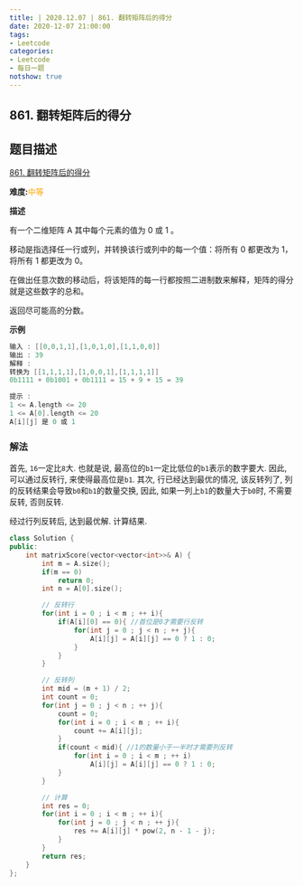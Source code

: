 ```yaml
---
title: | 2020.12.07 | 861. 翻转矩阵后的得分
date: 2020-12-07 21:00:00
tags:
- Leetcode
categories:
- Leetcode
- 每日一题
notshow: true
---
```


## 861. 翻转矩阵后的得分

## 题目描述

<a class="btn" href="https://leetcode-cn.com/problems/score-after-flipping-matrix/" title="leetcode链接">861. 翻转矩阵后的得分</a>

**难度:**<font color=orange>中等</font>

**描述**

有一个二维矩阵 A 其中每个元素的值为 0 或 1 。

移动是指选择任一行或列，并转换该行或列中的每一个值：将所有 0 都更改为 1，将所有 1 都更改为 0。

在做出任意次数的移动后，将该矩阵的每一行都按照二进制数来解释，矩阵的得分就是这些数字的总和。

返回尽可能高的分数。

<!--more-->

**示例**

```cpp
输入 : [[0,0,1,1],[1,0,1,0],[1,1,0,0]]
输出 : 39
解释 :
转换为 [[1,1,1,1],[1,0,0,1],[1,1,1,1]]
0b1111 + 0b1001 + 0b1111 = 15 + 9 + 15 = 39

提示 :
1 <= A.length <= 20
1 <= A[0].length <= 20
A[i][j] 是 0 或 1
```

### 解法

首先, `16`一定比`8`大. 也就是说, 最高位的`b1`一定比低位的`b1`表示的数字要大. 因此, 可以通过反转行, 来使得最高位是`b1`. 其次, 行已经达到最优的情况, 该反转列了, 列的反转结果会导致`b0`和`b1`的数量交换, 因此, 如果一列上`b1`的数量大于`b0`时, 不需要反转, 否则反转.

经过行列反转后, 达到最优解. 计算结果.

```cpp
class Solution {
public:
    int matrixScore(vector<vector<int>>& A) {
        int m = A.size();
        if(m == 0)
            return 0;
        int n = A[0].size();

        // 反转行
        for(int i = 0 ; i < m ; ++ i){
            if(A[i][0] == 0){ //首位是0才需要行反转
                for(int j = 0 ; j < n ; ++ j){
                    A[i][j] = A[i][j] == 0 ? 1 : 0;
                }
            }
        }

        // 反转列
        int mid = (m + 1) / 2;
        int count = 0;
        for(int j = 0 ; j < n ; ++ j){
            count = 0;
            for(int i = 0 ; i < m ; ++ i){
                count += A[i][j];
            }
            if(count < mid){ //1的数量小于一半时才需要列反转
                for(int i = 0 ; i < m ; ++ i)
                    A[i][j] = A[i][j] == 0 ? 1 : 0;                    
            }
        }

        // 计算
        int res = 0;
        for(int i = 0 ; i < m ; ++ i){
            for(int j = 0 ; j < n ; ++ j){
                res += A[i][j] * pow(2, n - 1 - j);
            }
        }
        return res;
    }
};
```



